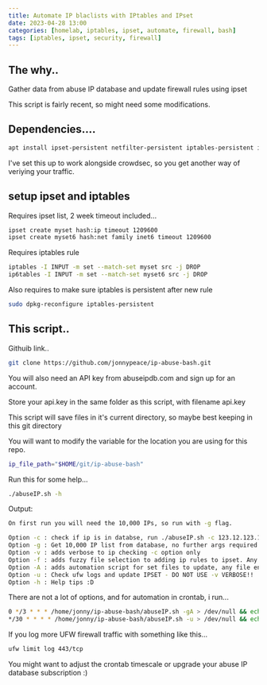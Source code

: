 ```yaml
---
title: Automate IP blaclists with IPtables and IPset
date: 2023-04-28 13:00
categories: [homelab, iptables, ipset, automate, firewall, bash]
tags: [iptables, ipset, security, firewall]
---
```


## The why..

Gather data from abuse IP database and update firewall rules using ipset

This script is fairly recent, so might need some modifications.

## Dependencies....

```bash
apt install ipset-persistent netfilter-persistent iptables-persistent iptables sed jq ipset fzf curl
```

I've set this up to work alongside crowdsec, so you get another way of veriying your traffic.

## setup ipset and iptables

Requires ipset list, 2 week timeout included...

```bash
ipset create myset hash:ip timeout 1209600
ipset create myset6 hash:net family inet6 timeout 1209600
```

Requires iptables rule 

```bash
iptables -I INPUT -m set --match-set myset src -j DROP
ip6tables -I INPUT -m set --match-set myset6 src -j DROP
```

Also requires to make sure iptables is persistent after new rule

```bash
sudo dpkg-reconfigure iptables-persistent
```

## This script..

Githuib link..

```bash
git clone https://github.com/jonnypeace/ip-abuse-bash.git
```

You will also need an API key from abuseipdb.com and sign up for an account.

Store your api.key in the same folder as this script, with filename api.key

This script will save files in it's current directory, so maybe best keeping in this git directory

You will want to modify the variable for the location you are using for this repo.

```bash
ip_file_path="$HOME/git/ip-abuse-bash"
```

Run this for some help...

```bash
./abuseIP.sh -h
```

Output:

```bash
On first run you will need the 10,000 IPs, so run with -g flag.

Option -c : check if ip is in databse, run ./abuseIP.sh -c 123.12.123.12
Option -g : Get 10,000 IP list from database, no further args required
Option -v : adds verbose to ip checking -c option only
Option -f : adds fuzzy file selection to adding ip rules to ipset. Any file ending in .ip
Option -A : adds automation script for set files to update, any file ending in .ip
Option -u : Check ufw logs and update IPSET - DO NOT USE -v VERBOSE!!
Option -h : Help tips :D
```

There are not a lot of options, and for automation in crontab, i run...

```bash
0 */3 * * * /home/jonny/ip-abuse-bash/abuseIP.sh -gA > /dev/null && echo 'database updated and added to ipset'
*/30 * * * * /home/jonny/ip-abuse-bash/abuseIP.sh -u > /dev/null && echo 'ufw log checked and ips added to ipset'
```

If you log more UFW firewall traffic with something like this...

```bash
ufw limit log 443/tcp
```

You might want to adjust the crontab timescale or upgrade your abuse IP database subscription :)